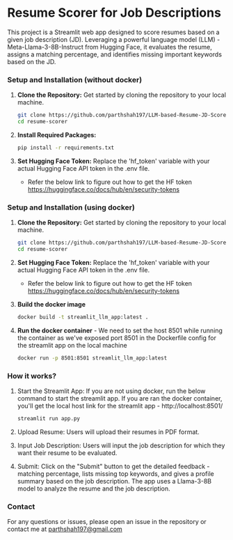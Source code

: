 # Resume Scorer for Job Descriptions

This project is a Streamlit web app designed to score resumes based on a given job description (JD). Leveraging a powerful language model (LLM) - Meta-Llama-3-8B-Instruct from Hugging Face, it evaluates the resume, assigns a matching percentage, and identifies missing important keywords based on the JD.

### Setup and Installation (without docker)

1. **Clone the Repository:** Get started by cloning the repository to your local machine.

   ```sh
   git clone https://github.com/parthshah197/LLM-based-Resume-JD-Scorer.git
   cd resume-scorer
   ```

2. **Install Required Packages:** 

   ```sh
   pip install -r requirements.txt
   ```

3. **Set Hugging Face Token:** Replace the 'hf_token' variable with your actual Hugging Face API token in the .env file.
   - Refer the below link to figure out how to get the HF token <br>
     https://huggingface.co/docs/hub/en/security-tokens


### Setup and Installation (using docker)

1. **Clone the Repository:** Get started by cloning the repository to your local machine.

   ```sh
   git clone https://github.com/parthshah197/LLM-based-Resume-JD-Scorer.git
   cd resume-scorer
   ```

2. **Set Hugging Face Token:** Replace the 'hf_token' variable with your actual Hugging Face API token in the .env file.
   - Refer the below link to figure out how to get the HF token <br>
     https://huggingface.co/docs/hub/en/security-tokens

3. **Build the docker image**
   
   ```sh
   docker build -t streamlit_llm_app:latest .
   ```
   
4. **Run the docker container** - We need to set the host 8501 while running the container as we've exposed port 8501 in the Dockerfile config for the streamlit app on the local machine
   ```sh
   docker run -p 8501:8501 streamlit_llm_app:latest
   ```

### How it works?
1. Start the Streamlit App:
   If you are not using docker, run the below command to start the streamlit app. If you are ran the docker container, you'll get the local host link for the streamlit app - http://localhost:8501/

   ```sh
   streamlit run app.py
   ```
   
2. Upload Resume: Users will upload their resumes in PDF format.
3. Input Job Description: Users will input the job description for which they want their resume to be evaluated.
4. Submit: Click on the "Submit" button to get the detailed feedback - matching percentage, lists missing top keywords, and gives a profile summary based on the job description. The app uses a Llama-3-8B model to analyze the resume and the job description.


### Contact
For any questions or issues, please open an issue in the repository or contact me at parthshah197@gmail.com
